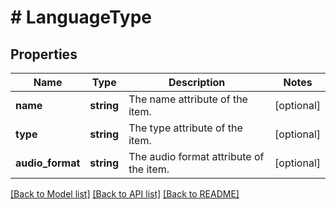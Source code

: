 # # LanguageType

## Properties

Name | Type | Description | Notes
------------ | ------------- | ------------- | -------------
**name** | **string** | The name attribute of the item. | [optional]
**type** | **string** | The type attribute of the item. | [optional]
**audio_format** | **string** | The audio format attribute of the item. | [optional]

[[Back to Model list]](../../README.md#models) [[Back to API list]](../../README.md#endpoints) [[Back to README]](../../README.md)
